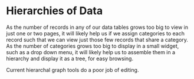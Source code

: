 # Hierarchies of Data
As the number of records in any of our data tables grows too big to view in just one or two pages, it will likely help us if we assign categories to each record such that we can view just those few records that share a category. As the number of categories grows too big to display in a small widget, such as a drop down menu, it will likely help us to assemble them in a hierarchy and display it as a tree, for easy browsing.

Current hierarchal graph tools do a poor job of editing.